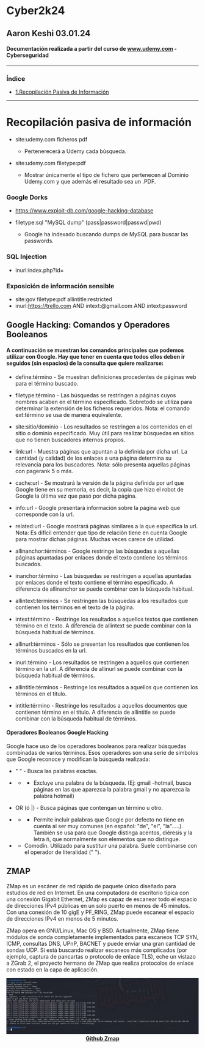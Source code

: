 # Cyber2k24

## Aaron Keshi 03.01.24

#### Documentación realizada a partir del curso de www.udemy.com - Cyberseguridad

---

### **Índice**

- [1.Recopilación Pasiva de Información]()

---

# Recopilación pasiva de información

* site:udemy.com ficheros pdf 

    * Pertenerecerá a Udemy cada búsqueda.

* site:udemy.com filetype:pdf

    * Mostrar únicamente el tipo de fichero que pertenecen al Dominio Udemy.com y que además el resultado sea un .PDF.


### Google Dorks

* https://www.exploit-db.com/google-hacking-database 

* filetype:sql "MySQL dump" (pass|password|passwd|pwd)

    * Google ha indexado buscando dumps de MySQL para buscar las passwords.

### SQL Injection

* inurl:index.php?id=

###  Exposición de información sensible

* site:gov filetype:pdf allintitle:restricted
* inurl:https://trello.com AND intext:@gmail.com AND intext:password



## Google Hacking: Comandos y Operadores Booleanos

#### A continuación se muestran los comandos principales que podemos utilizar con Google. Hay que tener en cuenta que todos ellos deben ir seguidos (sin espacios) de la consulta que quiere realizarse:

* define:término - Se muestran definiciones procedentes de páginas web para el término buscado.

* filetype:término - Las búsquedas se restringen a páginas cuyos nombres acaben en el término especificado. Sobretodo se utiliza para determinar la extensión de los ficheros requeridos. Nota: el comando ext:término se usa de manera equivalente.

* site:sitio/dominio - Los resultados se restringen a los contenidos en el sitio o dominio especificado. Muy útil para realizar búsquedas en sitios que no tienen buscadores internos propios.

* link:url - Muestra páginas que apuntan a la definida por dicha url. La cantidad (y calidad) de los enlaces a una página determina su relevancia para los buscadores. Nota: sólo presenta aquellas páginas con pagerank 5 o más.

* cache:url - Se mostrará la versión de la página definida por url que Google tiene en su memoria, es decir, la copia que hizo el robot de Google la última vez que pasó por dicha página.

* info:url - Google presentará información sobre la página web que corresponde con la url.

* related:url - Google mostrará páginas similares a la que especifica la url.  Nota: Es difícil entender que tipo de relación tiene en cuenta Google para mostrar dichas páginas. Muchas veces carece de utilidad.

* allinanchor:términos - Google restringe las búsquedas a aquellas páginas apuntadas por enlaces donde el texto contiene los términos buscados.

* inanchor:término - Las búsquedas se restringen a aquellas apuntadas por enlaces donde el texto contiene el término especificado. A diferencia de allinanchor se puede combinar con la búsqueda habitual.

* allintext:términos - Se restringen las búsquedas a los resultados que contienen los términos en el texto de la página.

* intext:término - Restringe los resultados a aquellos textos que contienen término en el texto. A diferencia de allintext se puede combinar con la búsqueda habitual de términos.

* allinurl:términos - Sólo se presentan los resultados que contienen los términos buscados en la url.

* inurl:término - Los resultados se restringen a aquellos que contienen término en la url. A diferencia de allinurl se puede combinar con la búsqueda habitual de términos.

* allintitle:términos - Restringe los resultados a aquellos que contienen los términos en el título.

* intitle:término - Restringe los resultados a aquellos documentos que contienen término en el título. A diferencia de allintitle se puede combinar con la búsqueda habitual de términos.

#### Operadores Booleanos Google Hacking

Google hace uso de los operadores booleanos para realizar búsquedas combinadas de varios términos. Esos operadores son una serie de símbolos que Google reconoce y modifican la búsqueda realizada:

* " " - Busca las palabras exactas.

* - - Excluye una palabra de la búsqueda. (Ej: gmail -hotmail, busca páginas en las que aparezca la palabra gmail y no aparezca la palabra hotmail)

* OR (ó |) - Busca páginas que contengan un término u otro.

* + - Permite incluir palabras que Google por defecto no tiene en cuenta al ser muy comunes (en español: "de", "el", "la".....). También se usa para que Google distinga acentos, diéresis y la letra ñ, que normalmente son elementos que no distingue.

* - Comodín. Utilizado para sustituir una palabra. Suele combinarse con el operador de literalidad (" ").

## ZMAP

ZMap es un escáner de red rápido de paquete único diseñado para estudios de red en Internet. En una computadora de escritorio típica con una conexión Gigabit Ethernet, ZMap es capaz de escanear todo el espacio de direcciones IPv4 públicas en un solo puerto en menos de 45 minutos. Con una conexión de 10 gigE y PF_RING, ZMap puede escanear el espacio de direcciones IPv4 en menos de 5 minutos.

ZMap opera en GNU/Linux, Mac OS y BSD. Actualmente, ZMap tiene módulos de sonda completamente implementados para escaneos TCP SYN, ICMP, consultas DNS, UPnP, BACNET y puede enviar una gran cantidad de sondas UDP. Si está buscando realizar escaneos más complicados (por ejemplo, captura de pancartas o protocolo de enlace TLS), eche un vistazo a ZGrab 2, el proyecto hermano de ZMap que realiza protocolos de enlace con estado en la capa de aplicación.

<p align="center">
  <img src="image/Screenshot_4.png" /><br />
  <strong><a href="https://github.com/zmap/zmap">Github Zmap</a></strong>
</p>



## 